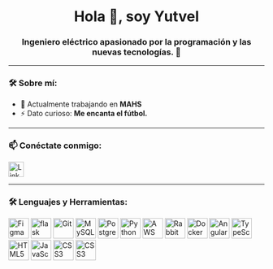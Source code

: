 <h1 align="center">Hola 👋, soy Yutvel</h1>
<h3 align="center">Ingeniero eléctrico apasionado por la programación y las nuevas tecnologías. 🚀</h3>

---

### 🛠 Sobre mí:
- 🔭 Actualmente trabajando en **MAHS**
- ⚡ Dato curioso: **Me encanta el fútbol.**

---

### 📫 Conéctate conmigo:
<p align="left">
  <a href="https://linkedin.com/in/yutvel" target="_blank">
    <img src="https://cdn.jsdelivr.net/npm/simple-icons@3.0.1/icons/linkedin.svg" alt="LinkedIn" height="30" width="30" />
  </a>
</p>

---

### 🛠️ Lenguajes y Herramientas:
<p align="left">
  <img src="https://www.vectorlogo.zone/logos/figma/figma-icon.svg" alt="Figma" width="40" height="40"/> 
  <img src="https://www.vectorlogo.zone/logos/palletsprojects_flask/palletsprojects_flask-icon~v2.svg" alt="flask" width="40" height="40"/> 
  <img src="https://www.vectorlogo.zone/logos/git-scm/git-scm-icon.svg" alt="Git" width="40" height="40"/> 
  <img src="https://www.vectorlogo.zone/logos/mysql/mysql-ar21.svg" alt="MySQL" width="40" height="40"/> 
  <img src="https://www.vectorlogo.zone/logos/postgresql/postgresql-icon.svg" alt="PostgreSQL" width="40" height="40"/> 
  <img src="https://www.vectorlogo.zone/logos/python/python-icon.svg" alt="Python" width="40" height="40"/> 
  <img src="https://www.vectorlogo.zone/logos/amazon_aws/amazon_aws-icon.svg" alt="AWS" width="40" height="40"/> 
  <img src="https://www.vectorlogo.zone/logos/rabbitmq/rabbitmq-icon.svg" alt="RabbitMQ" width="40" height="40"/> 
  <img src="https://www.vectorlogo.zone/logos/docker/docker-icon.svg" alt="Docker" width="40" height="40"/> 
  <img src="https://www.vectorlogo.zone/logos/angular/angular-icon.svg" alt="Angular" width="40" height="40"/> 
  <img src="https://www.vectorlogo.zone/logos/typescriptlang/typescriptlang-icon.svg" alt="TypeScript" width="40" height="40"/> 
  <img src="https://www.vectorlogo.zone/logos/w3_html5/w3_html5-icon.svg" alt="HTML5" width="40" height="40"/> 
  <img src="https://www.vectorlogo.zone/logos/javascript/javascript-icon.svg" alt="JavaScript" width="40" height="40"/> 
  <img src="https://www.vectorlogo.zone/logos/w3_css/w3_css-icon.svg" alt="CSS3" width="40" height="40"/> 
  <img src="https://www.vectorlogo.zone/logos/dotnet/dotnet-tile.svg" alt="CSS3" width="40" height="40"/> 
</p>


